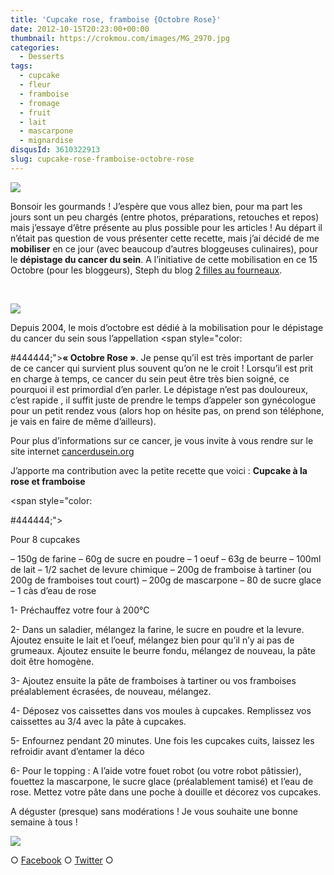 ```yaml
---
title: 'Cupcake rose, framboise {Octobre Rose}'
date: 2012-10-15T20:23:00+00:00
thumbnail: https://crokmou.com/images/MG_2970.jpg
categories:
  - Desserts
tags:
  - cupcake
  - fleur
  - framboise
  - fromage
  - fruit
  - lait
  - mascarpone
  - mignardise
disqusId: 3610322913
slug: cupcake-rose-framboise-octobre-rose
---
```


[![](http://4.bp.blogspot.com/-eSSoAurTpGU/UHxh9ORy3fI/AAAAAAAAEzg/CGH1WvEFuqU/s320/cupcake_framboise_rose_campagne_cancer_sein_bann.jpg)](http://4.bp.blogspot.com/-eSSoAurTpGU/UHxh9ORy3fI/AAAAAAAAEzg/CGH1WvEFuqU/s1600/cupcake_framboise_rose_campagne_cancer_sein_bann.jpg)

Bonsoir les gourmands ! J’espère que vous allez bien, pour ma part les jours sont un peu chargés (entre photos, préparations, retouches et repos) mais j’essaye d’être présente au plus possible pour les articles ! Au départ il n’était pas question de vous présenter cette recette, mais j’ai décidé de me **mobiliser** en ce jour (avec beaucoup d’autres bloggeuses culinaires), pour le **dépistage du cancer du sein**. A l’initiative de cette mobilisation en ce 15 Octobre (pour les bloggeurs), Steph du blog [2 filles au fourneaux](http://2fillesofourneau.over-blog.com/).

 

[![](http://4.bp.blogspot.com/-LtF-OYTaq-U/UHxb8NNNQSI/AAAAAAAAEzM/V1FtVylNYek/s400/Affiche_RubanRose72DPI.jpg)](http://4.bp.blogspot.com/-LtF-OYTaq-U/UHxb8NNNQSI/AAAAAAAAEzM/V1FtVylNYek/s1600/Affiche_RubanRose72DPI.jpg)

Depuis 2004, le mois d’octobre est dédié à la mobilisation pour le dépistage du cancer du sein sous l’appellation <span style="color:

#444444;">**« Octobre Rose »**. Je pense qu’il est très important de parler de ce cancer qui survient plus souvent qu’on ne le croit ! Lorsqu’il est prit en charge à temps, ce cancer du sein peut être très bien soigné, ce pourquoi il est primordial d’en parler. Le dépistage n’est pas douloureux, c’est rapide , il suffit juste de prendre le temps d’appeler son gynécologue pour un petit rendez vous (alors hop on hésite pas, on prend son téléphone, je vais en faire de même d’ailleurs).

Pour plus d’informations sur ce cancer, je vous invite à vous rendre sur le site internet [cancerdusein.org](http://www.cancerdusein.org/)

J’apporte ma contribution avec la petite recette que voici : **Cupcake à la rose et framboise**

<span style="color:

#444444;">

Pour 8 cupcakes

– 150g de farine
– 60g de sucre en poudre
– 1 oeuf
– 63g de beurre
– 100ml de lait
– 1/2 sachet de levure chimique
– 200g de framboise à tartiner (ou 200g de framboises tout court)
– 200g de mascarpone
– 80 de sucre glace
– 1 càs d’eau de rose

1- Préchauffez votre four à 200°C

2- Dans un saladier, mélangez la farine, le sucre en poudre et la levure. Ajoutez ensuite le lait et l’oeuf, mélangez bien pour qu’il n’y ai pas de grumeaux. Ajoutez ensuite le beurre fondu, mélangez de nouveau, la pâte doit être homogène.

3- Ajoutez ensuite la pâte de framboises à tartiner ou vos framboises préalablement écrasées, de nouveau, mélangez.

4- Déposez vos caissettes dans vos moules à cupcakes. Remplissez vos caissettes au 3/4 avec la pâte à cupcakes.

5- Enfournez pendant 20 minutes. Une fois les cupcakes cuits, laissez les refroidir avant d’entamer la déco

6- Pour le topping : A l’aide votre fouet robot (ou votre robot pâtissier), fouettez la mascarpone, le sucre glace (préalablement tamisé) et l’eau de rose. Mettez votre pâte dans une poche à douille et décorez vos cupcakes.

A déguster (presque) sans modérations ! Je vous souhaite une bonne semaine à tous !

![](http://emoticoner.com/files/emoticons/cute_rabbit/cute-rabbit-emoticon-22.gif?1301940532)

○ [Facebook](https://www.facebook.com/crokmou.blog) ○ [Twitter](https://twitter.com/Crokmou) ○
